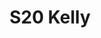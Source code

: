 ---
title: S20 Kelly
permalink: "/teams/kelly-2"
members:
- Danny Hughes (Captain)
- Jim Connolly (QB)
- Tony Britford
- Cameron Burrell
- Paul Guequierre
- Jeff Matarese
- Marek Malysa
- Patrick McIntyre
- Jack Miles
- Matt Nelson
- Patrick Sheeran
- Matt Thorpe
- Joe Walker
teamid: 7115
name: S20 Kelly
division: ''
---